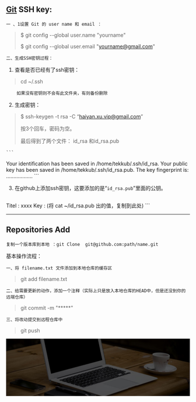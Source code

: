 [Git](https://github.com/"Git") SSH key:
--------
    一 、1设置 Git 的 user name 和 email ：

>$ git config --global user.name "yourname"
>
>$ git config --global user.email "yourname@gmail.com"

    二、生成SSH密钥过程：

1. 查看是否已经有了ssh密钥：
>cd ~/.ssh

        如果没有密钥则不会有此文件夹，有则备份删除
2. 生成密钥：
>$ ssh-keygen -t rsa -C “haiyan.xu.vip@gmail.com”
>
>按3个回车，密码为空。
>
>最后得到了两个文件： id_rsa 和id_rsa.pub

    ```
Your identification has been saved in /home/tekkub/.ssh/id_rsa.
Your public key has been saved in /home/tekkub/.ssh/id_rsa.pub.
The key fingerprint is:
………………
    ```

3. 在github上添加ssh密钥，这要添加的是“`id_rsa.pub`”里面的公钥。

    ```
Titel : xxxx
Key   : (将 cat ~/id_rsa.pub 出的值，复制到此处)
    ```

---

Repositories Add
----------------
    复制一个版本库到本地 ：git Clone  git@github.com:path/name.git

基本操作流程：

    一、将 filename.txt 文件添加到本地仓库的缓存区

>   git add filename.txt

    二、给需要更新的动作，添加一个注释（实际上只是放入本地仓库的HEAD中，但是还没到你的远端仓库）

>    git commit -m "\*\*\*\*\*"

    三、将改动提交到远程仓库中

>    git push


![banner pic](/public/images/banner.jpg "banner pic")
